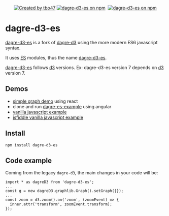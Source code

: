 <p align="center">
  <a href="https://tbo47.github.io/" ><img src="https://img.shields.io/badge/created_by-tbo47-blue.svg" alt="Created by tbo47"></a>
  <a href="https://www.npmjs.com/dagre-d3-es"><img src="https://img.shields.io/npm/v/dagre-d3-es.svg?logo=npm&logoColor=fff&label=NPM+package&color=limegreen" alt="dagre-d3-es on npm" /></a>&nbsp;
  <a href="https://www.npmjs.com/dagre-d3-es"><img src="https://img.shields.io/npm/dw/dagre-d3-es.svg?logo=npm&logoColor=fff&label=NPM+package&color=limegreen" alt="dagre-d3-es on npm" /></a>
</p>

# dagre-d3-es

[dagre-d3-es](https://www.npmjs.com/package/dagre-d3-es) is a fork of [dagre-d3](https://github.com/dagrejs) using the more modern ES6 javascript syntax.

It uses [ES](https://262.ecma-international.org/6.0/) modules, thus the name [dagre-d3-es](https://www.npmjs.com/package/dagre-d3-es).

[dagre-d3-es](https://www.npmjs.com/package/dagre-d3-es) follows [d3](https://www.npmjs.com/package/d3) versions. Ex: dagre-d3-es version 7 depends on [d3](https://www.npmjs.com/package/d3) version 7.

## Demos

- [simple graph demo](https://codesandbox.io/s/dagre-d3-es-tree-9ywg9) using react
- clone and run [dagre-es-example](https://github.com/tbo47/dagre-es-example) using angular
- [vanilla javascript example](https://tbo47.github.io/dagre-d3-esm_example1/)
- [jsfiddle vanilla javascript example](https://jsfiddle.net/tbo47/fm9ovqeb/)

## Install

```
npm install dagre-d3-es
```

## Code example

Coming from the legacy `dagre-d3`, the main changes in your code will be:

```
import * as dagreD3 from 'dagre-d3-es';
...
const g = new dagreD3.graphlib.Graph().setGraph({});
...
const zoom = d3.zoom().on('zoom', (zoomEvent) => {
  inner.attr('transform', zoomEvent.transform);
});

```
